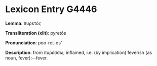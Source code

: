 # Lexicon Entry G4446

**Lemma**: πυρετός

**Transliteration (xlit)**: pyretós

**Pronunciation**: poo-ret-os'

**Description**:
from πυρέσσω; inflamed, i.e. (by implication) feverish (as noun, fever):--fever.
